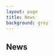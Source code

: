 ```yaml
---
layout: page
title: News
background: grey
---
```


<div class="col-lg-12 text-center">
	<h2 class="section-heading text-uppercase">News</h2>
</div>


